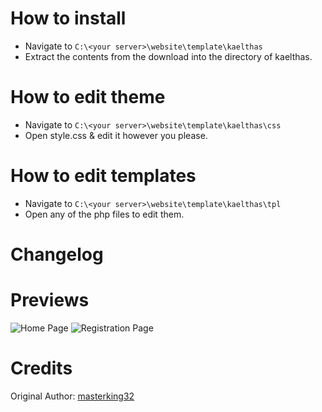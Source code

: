 # How to install
- Navigate to `C:\<your server>\website\template\kaelthas`
- Extract the contents from the download into the directory of kaelthas.

# How to edit theme
- Navigate to `C:\<your server>\website\template\kaelthas\css`
- Open style.css & edit it however you please.

# How to edit templates
- Navigate to `C:\<your server>\website\template\kaelthas\tpl`
- Open any of the php files to edit them.

# Changelog

# Previews
![Home Page](https://i.imgur.com/rxx1nDM.png)
![Registration Page](https://i.imgur.com/jxq3tuA.png)

# Credits
Original Author: [masterking32](https://masterking32.com)
